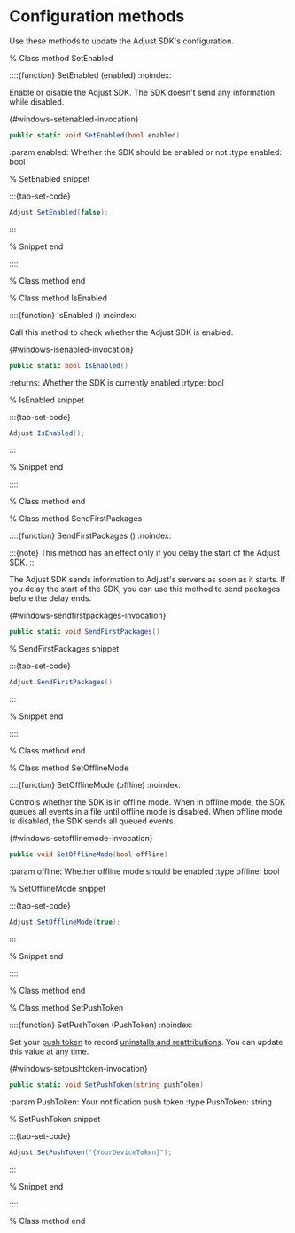 # Configuration methods

Use these methods to update the Adjust SDK's configuration.

% Class method SetEnabled

::::{function} SetEnabled (enabled)
:noindex:

Enable or disable the Adjust SDK. The SDK doesn't send any information while disabled.

{#windows-setenabled-invocation}

```c#
public static void SetEnabled(bool enabled)
```

:param enabled: Whether the SDK should be enabled or not
:type enabled: bool

% SetEnabled snippet

:::{tab-set-code}

```c#
Adjust.SetEnabled(false);
```

:::

% Snippet end

::::

% Class method end

% Class method IsEnabled

::::{function} IsEnabled ()
:noindex:

Call this method to check whether the Adjust SDK is enabled.

{#windows-isenabled-invocation}

```c#
public static bool IsEnabled()
```

:returns: Whether the SDK is currently enabled
:rtype: bool

% IsEnabled snippet

:::{tab-set-code}

```c#
Adjust.IsEnabled();
```

:::

% Snippet end

::::

% Class method end

% Class method SendFirstPackages

::::{function} SendFirstPackages ()
:noindex:

:::{note}
This method has an effect only if you delay the start of the Adjust SDK.
:::

The Adjust SDK sends information to Adjust's servers as soon as it starts. If you delay the start of the SDK, you can use this method to send packages before the delay ends.

{#windows-sendfirstpackages-invocation}

```c#
public static void SendFirstPackages()
```

% SendFirstPackages snippet

:::{tab-set-code}

```c#
Adjust.SendFirstPackages()
```

:::

% Snippet end

::::

% Class method end

% Class method SetOfflineMode

::::{function} SetOfflineMode (offline)
:noindex:

Controls whether the SDK is in offline mode. When in offline mode, the SDK queues all events in a file until offline mode is disabled. When offline mode is disabled, the SDK sends all queued events.

{#windows-setofflinemode-invocation}

```c#
public void SetOfflineMode(bool offline)
```

:param offline: Whether offline mode should be enabled
:type offline: bool

% SetOfflineMode snippet

:::{tab-set-code}

```c#
Adjust.SetOfflineMode(true);
```

:::

% Snippet end

::::

% Class method end

% Class method SetPushToken

::::{function} SetPushToken (PushToken)
:noindex:

Set your [push token](https://help.adjust.com/en/article/push-notifications) to record [uninstalls and reattributions](https://help.adjust.com/en/article/uninstalls-reinstalls). You can update this value at any time.

{#windows-setpushtoken-invocation}

```c#
public static void SetPushToken(string pushToken)
```

:param PushToken: Your notification push token
:type PushToken: string

% SetPushToken snippet

:::{tab-set-code}

```c#
Adjust.SetPushToken("{YourDeviceToken}");
```

:::

% Snippet end

::::

% Class method end
